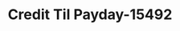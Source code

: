 ---
f_zip-code: 47025
f_state-code: IN
title: Credit Til Payday-15492
f_phone: 812-539-2274
f_city-only: Lawrenceburg
f_address: 62 Doughty Rd Ste 1b Lawrenceburg
f_location-unique-id: '15492'
slug: credit-til-payday-15492
updated-on: '2024-05-30T13:46:58.046Z'
created-on: '2024-05-30T13:36:59.803Z'
published-on: '2024-05-30T13:54:32.469Z'
f_city-state: cms/city/lawrenceburg-in.md
f_company: cms/company/credit-til-payday.md
f_state: cms/state/indiana.md
layout: '[payday-loan].html'
tags: payday-loan
---